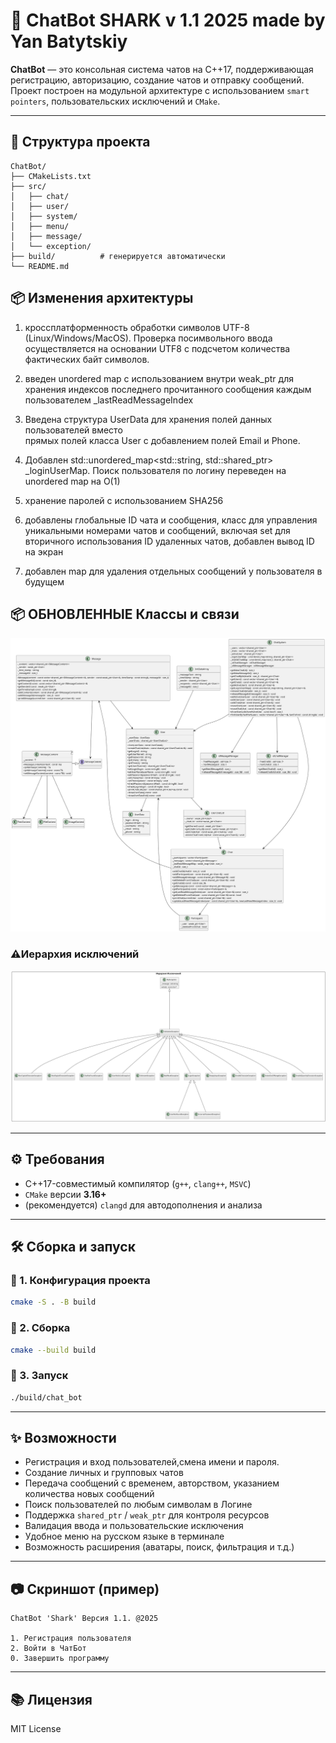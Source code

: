 # 💬 ChatBot SHARK v 1.1 2025 made by Yan Batytskiy

**ChatBot** — это консольная система чатов на C++17, поддерживающая регистрацию, авторизацию, создание чатов и отправку сообщений. Проект построен на модульной архитектуре с использованием `smart pointers`, пользовательских исключений и `CMake`.

---

## 🧱 Структура проекта

```
ChatBot/
├── CMakeLists.txt
├── src/
│   ├── chat/
│   ├── user/
│   ├── system/
│   ├── menu/
│   ├── message/
│   └── exception/
├── build/          # генерируется автоматически
└── README.md
```

## 📦 Изменения архитектуры
1. кроссплатформенность обработки символов UTF-8 (Linux/Windows/MacOS).
   Проверка посимвольного ввода осуществляется на основании UTF8
   с подсчетом количества фактических байт символов.

2. введен unordered map с использованием внутри weak_ptr для хранения индексов последнего прочитанного сообщения каждым пользователем _lastReadMessageIndex

3. Введена структура UserData для хранения полей данных пользователей вместо 	
   прямыx полей класса User с добавлением полей Email и Phone.

4. Добавлен std::unordered_map<std::string, std::shared_ptr<User>> _loginUserMap. Поиск пользователя по логину переведен на unordered map на O(1)

5. хранение паролей с использованием SHA256

6. добавлены глобальные ID чата и сообщения, класс для управления уникальными номерами чатов и сообщений, включая set для вторичного использования ID удаленных чатов, добавлен вывод ID на экран

7. добавлен map для удаления отдельных сообщений у пользователя в будущем

## 📦  ОБНОВЛЕННЫЕ Классы и связи

![Классы](./Classes.png)

### ⚠️Иерархия исключений

![Исключения](./Exceptions.png)

---

## ⚙️ Требования

- C++17-совместимый компилятор (`g++`, `clang++`, `MSVC`)
- `CMake` версии **3.16+**
- (рекомендуется) `clangd` для автодополнения и анализа

---

## 🛠️ Сборка и запуск

### 🔧 1. Конфигурация проекта
```bash
cmake -S . -B build
```

### 🧪 2. Сборка
```bash
cmake --build build
```

### 🚀 3. Запуск
```bash
./build/chat_bot
```

---

## ✨ Возможности

- Регистрация и вход пользователей,смена имени и пароля.
- Создание личных и групповых чатов
- Передача сообщений с временем, авторством, указанием количества новых сообщений
- Поиск пользователей по любым символам в Логине
- Поддержка `shared_ptr` / `weak_ptr` для контроля ресурсов
- Валидация ввода и пользовательские исключения
- Удобное меню на русском языке в терминале
- Возможность расширения (аватары, поиск, фильтрация и т.д.)

---

## 📷 Скриншот (пример)

```text
ChatBot 'Shark' Версия 1.1. @2025

1. Регистрация пользователя
2. Войти в ЧатБот
0. Завершить программу
```

---

## 📚 Лицензия

MIT License
